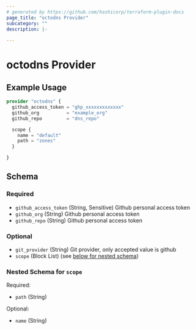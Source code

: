 ```yaml
---
# generated by https://github.com/hashicorp/terraform-plugin-docs
page_title: "octodns Provider"
subcategory: ""
description: |-
  
---
```


# octodns Provider



## Example Usage

```terraform
provider "octodns" {
  github_access_token = "ghp_xxxxxxxxxxxxx"
  github_org          = "example_org"
  github_repo         = "dns_repo"

  scope {
    name = "default"
    path = "zones"
  }

}
```

<!-- schema generated by tfplugindocs -->
## Schema

### Required

- `github_access_token` (String, Sensitive) Github personal access token
- `github_org` (String) Github personal access token
- `github_repo` (String) Github personal access token

### Optional

- `git_provider` (String) Git provider, only accepted value is github
- `scope` (Block List) (see [below for nested schema](#nestedblock--scope))

<a id="nestedblock--scope"></a>
### Nested Schema for `scope`

Required:

- `path` (String)

Optional:

- `name` (String)
